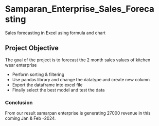 # Samparan_Enterprise_Sales_Forecasting
Sales forecasting in Excel using formula and chart

## Project Objective
The goal of the project is to forecast the 2 month sales values of kitchen wear enterprise
- Perform sorting & filtering
- Use pandas library and change the datatype and create new column
- Export the dataframe into excel file
- Finally select the best model and test the data

### Conclusion
From our result samarpan enterprise is generating 27000 revenue in this coming Jan & Feb -2024.
